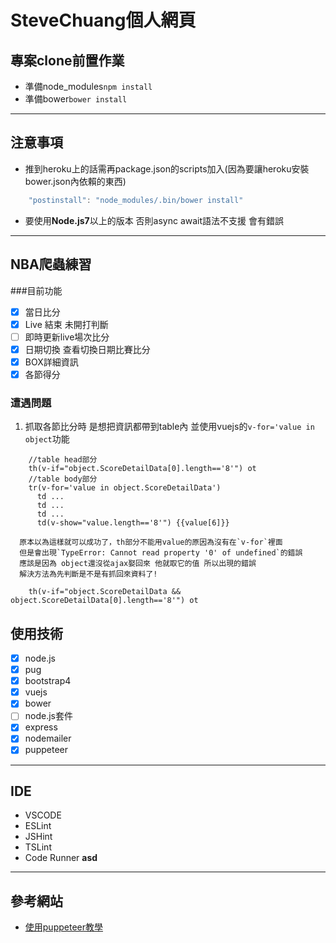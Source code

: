 # SteveChuang個人網頁

## 專案clone前置作業

* 準備node_modules`npm install`
* 準備bower`bower install`


***
## 注意事項
- 推到heroku上的話需再package.json的scripts加入(因為要讓heroku安裝bower.json內依賴的東西)
```javascript
    "postinstall": "node_modules/.bin/bower install"
```
- 要使用**Node.js7**以上的版本 否則async await語法不支援 會有錯誤


***	  


## NBA爬蟲練習

###目前功能
- [x] 當日比分
- [x] Live 結束 未開打判斷
- [ ] 即時更新live場次比分
- [x] 日期切換 查看切換日期比賽比分
- [x] BOX詳細資訊
- [x] 各節得分

### 遭遇問題

1. 抓取各節比分時 是想把資訊都帶到table內 並使用vuejs的`v-for='value in object`功能  
```pug
    //table head部分
    th(v-if="object.ScoreDetailData[0].length=='8'") ot
    //table body部分
    tr(v-for='value in object.ScoreDetailData')
      td ...
      td ...
      td ...
      td(v-show="value.length=='8'") {{value[6]}}
```
      原本以為這樣就可以成功了，th部分不能用value的原因為沒有在`v-for`裡面  
      但是會出現`TypeError: Cannot read property '0' of undefined`的錯誤  
      應該是因為 object還沒從ajax娶回來 他就取它的值 所以出現的錯誤  
      解決方法為先判斷是不是有抓回來資料了!
```pug
    th(v-if="object.ScoreDetailData && object.ScoreDetailData[0].length=='8'") ot
```



## 使用技術

- [x] node.js
- [x] pug
- [x] bootstrap4
- [x] vuejs
- [x] bower
- [ ] node.js套件
- [x] express
- [x] nodemailer
- [x] puppeteer

***

## IDE
* VSCODE
* ESLint
* JSHint
* TSLint
* Code Runner
**asd**
***

## 參考網站
* [使用puppeteer教學](https://itw01.com/VYNGESV.html)

